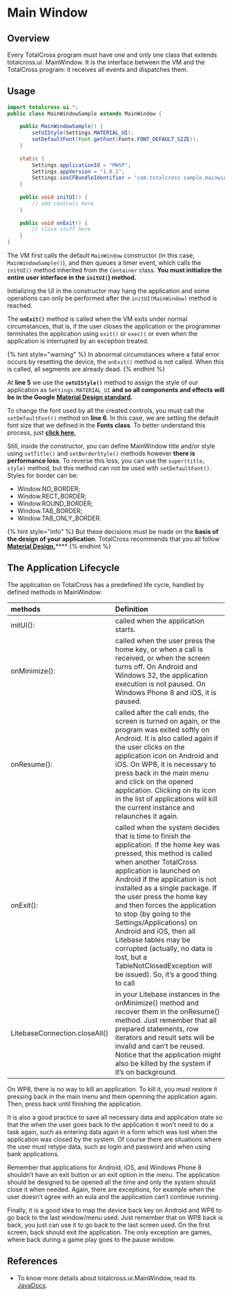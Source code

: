 # Main Window

## Overview

Every TotalCross program must have one and only one class that extends totalcross.ui. MainWindow. It is the interface between the VM and the TotalCross program: it receives all events and dispatches them.

## Usage

```java
import totalcross.ui.*;
public class MainWindowSample extends MainWindow {
	
	public MainWindowSample() {
		setUIStyle(Settings.MATERIAL_UI);
		setDefaultFont(Font.getFont(Fonts.FONT_DEFAULT_SIZE));
	}
	
	static {
		Settings.applicationId = "MWSP";
		Settings.appVersion = "1.0.1";
		Settings.iosCFBundleIdentifier = "com.totalcross.sample.mainwindowsample";
	}
	
	public void initUI() {
		// add controls here
	}
		​
	public void onExit() {
		// close stuff here
	}
}
```

The VM first calls the default `MainWindow` constructor \(in this case, `MainWindowSample()`\), and then queues a timer event, which calls the `initUI()` method inherited from the `Container` class. **You must initialize the entire user interface in the `initUI(`\) method.**

Initializing the UI in the constructor may hang the application and some operations can only be performed after the `initUI(MainWindow)` method is reached.

The **`onExit()`** method is called when the VM exits under normal circumstances, that is, if the user closes the application or the programmer terminates the application using `exit()` or `exec()` or even when the application is interrupted by an exception treated.

{% hint style="warning" %}
 In abnormal circumstances where a fatal error occurs by resetting the device, the `onExit()` method is not called. When this is called, all segments are already dead.
{% endhint %}

At **line 5** we use the **`setUIStyle()`** method to assign the style of our application as `Settings.MATERIAL_UI` **and so all components and effects will be in the Google** [**Material Design standard**](https://blog.totalcross.com/en/material-o-layout-da-google/)**.**

To change the font used by all the created controls, you must call the `setDefaultFont()` method on **line 6**. In this case, we are setting the default font size that we defined in the **Fonts class**. To better understand this process, just [**click here**.](https://totalcross.gitbook.io/playbook/guideline/colors-fonts-and-images#fonts)

Still, inside the constructor, you can define MainWindow title and/or style using `setTitle()` and `setBorderStyle()` methods however **there is performance loss**. To reverse this loss, you can use the `super(title, style)` method, but this method can not be used with `setDefaultFont()`. Styles for border can be:

* Window.NO\_BORDER;
* Window.RECT\_BORDER;
* Window.ROUND\_BORDER;
* Window.TAB\_BORDER;
* Window.TAB\_ONLY\_BORDER.

{% hint style="info" %}
But these decisions must be made on the **basis of the design of your application**. TotalCross recommends that you all follow [**Material Design.**](https://blog.totalcross.com/en/material-o-layout-da-google/)\*\*\*\*
{% endhint %}

## The Application Lifecycle

The application on TotalCross has a predefined life cycle, handled by defined methods in MainWindow:

| methods | Definition |
| :--- | :--- |
| initUI\(\): | called when the application starts. |
| onMinimize\(\): | called when the user press the home key, or when a call is received, or when the screen turns off. On Android and Windows 32, the application execution is not paused. On Windows Phone 8 and iOS, it is paused. |
| onResume\(\): | called after the call ends, the screen is turned on again, or the program was exited softly on Android. It is also called again if the user clicks on the application icon on Android and iOS. On WP8, it is necessary to press back in the main menu and click on the opened application. Clicking on its icon in the list of applications will kill the current instance and relaunches it again. |
| onExit\(\): | called when the system decides that is time to finish the application. If the home key was pressed, this method is called when another TotalCross application is launched on Android if the application is not installed as a single package.   If the user press the home key and then forces the application to stop \(by going to the Settings/Applications\) on Android and iOS, then all Litebase tables may be corrupted \(actually, no data is lost, but a TableNotClosedException will be issued\). So, it’s a good thing to call |
| LitebaseConnection.closeAll\(\) | in your Litebase instances in the onMinimize\(\) method and recover them in the onResume\(\) method. Just remember that all prepared statements, row iterators and result sets will be invalid and can’t be reused. Notice that the application might also be killed by the system if it’s on background. |

On WP8, there is no way to kill an application. To kill it, you must restore it pressing back in the main menu and them openning the application again. Then, press back until finishing the application.

It is also a good practice to save all necessary data and application state so that the when the user goes back to the application it won’t need to do a task again, such as entering data again in a form which was lost when the application was closed by the system. Of course there are situations where the user must retype data, such as login and password and when using bank applications.

Remember that applications for Android, iOS, and Windows Phone 8 shouldn’t have an exit button or an exit option in the menu. The application should be designed to be opened all the time and only the system should close it when needed. Again, there are exceptions, for example when the user doesn’t agree with an eula and the application can’t continue running.

Finally, it is a good idea to map the device back key on Android and WP8 to go back to the last window/menu used. Just remember that on WP8 back is back, you just can use it to go back to the last screen used. On the first screen, back should exit the application. The only exception are games, where back during a game play goes to the pause window.

## References

* To know more details about totalcross.ui.MainWindow, read its [JavaDocs](https://rs.totalcross.com/doc/).

